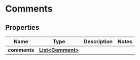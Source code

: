 

# Comments


## Properties

| Name | Type | Description | Notes |
|------------ | ------------- | ------------- | -------------|
|**comments** | [**List&lt;Comment&gt;**](Comment.md) |  |  |



